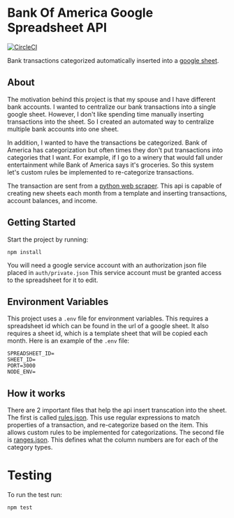 # Bank Of America Google Spreadsheet API
[![CircleCI](https://circleci.com/gh/eshaffer321/boa-spreadsheet-api.svg?style=svg)](https://circleci.com/gh/eshaffer321/boa-spreadsheet-api)

Bank transactions categorized automatically inserted into a [google sheet](https://docs.google.com/spreadsheets/d/14GYLeWTUBPFWYzXMAJJV4YPmwcsf6vabkQ0-CeHSqHQ/edit?usp=sharing).
## About
The motivation behind this project is that my spouse and I have different bank accounts. I wanted to centralize our 
bank transactions into a single google sheet. However, I don't like spending time manually inserting
transactions into the sheet. So I created an automated way to centralize multiple bank accounts into one sheet.


In addition, I wanted to have the transactions be categorized. Bank of America has categorization but often times they 
don't put transactions into categories that I want. For example, if I go to a winery that would fall under entertainment
while Bank of America says it's groceries. So this system let's custom rules be implemented to re-categorize transactions.


The transaction are sent from a [python web scraper](https://github.com/eshaffer321/boa-web-scraper). 
This api is capable of creating new sheets each month from a template and inserting transactions, account balances, 
and income. 

## Getting Started
Start the project by running:
```
npm install
```
You will need a google service account with an authorization json file placed in `auth/private.json` 
This service account must be granted access to the spreadsheet for it to edit.

## Environment Variables
This project uses a `.env` file for environment variables. This requires a spreadsheet id which can be found in the url 
of a google sheet. It also requires a sheet id, which is a template sheet that will be copied each month. 
Here is an example of the `.env` file:
```
SPREADSHEET_ID=
SHEET_ID=
PORT=3000
NODE_ENV=
```
## How it works
There are 2 important files that help the api insert transcation into the sheet. 
The first is called [rules.json](https://github.com/eshaffer321/boa-spreadsheet-api/blob/master/static/rules.json). 
This use regular expressions to match properties of a transaction, and re-categorize based on the item. 
This allows custom rules to be implemented for categorizations. 
The second file is [ranges.json](https://github.com/eshaffer321/boa-spreadsheet-api/blob/master/static/ranges.json). 
This defines what the column numbers are for each of the category types. 

# Testing
To run the test run:
```
npm test
```
